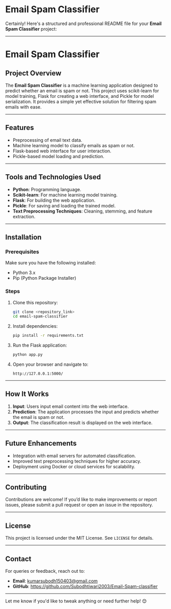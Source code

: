 # Email Spam Classifier
Certainly! Here's a structured and professional README file for your **Email Spam Classifier** project:

---

# Email Spam Classifier

## Project Overview
The **Email Spam Classifier** is a machine learning application designed to predict whether an email is spam or not. This project uses scikit-learn for model training, Flask for creating a web interface, and Pickle for model serialization. It provides a simple yet effective solution for filtering spam emails with ease.

---

## Features
- Preprocessing of email text data.
- Machine learning model to classify emails as spam or not.
- Flask-based web interface for user interaction.
- Pickle-based model loading and prediction.

---

## Tools and Technologies Used
- **Python**: Programming language.
- **Scikit-learn**: For machine learning model training.
- **Flask**: For building the web application.
- **Pickle**: For saving and loading the trained model.
- **Text Preprocessing Techniques**: Cleaning, stemming, and feature extraction.

---

## Installation

### Prerequisites
Make sure you have the following installed:
- Python 3.x
- Pip (Python Package Installer)

### Steps
1. Clone this repository:
   ```bash
   git clone <repository_link>
   cd email-spam-classifier
   ```
2. Install dependencies:
   ```bash
   pip install -r requirements.txt
   ```
3. Run the Flask application:
   ```bash
   python app.py
   ```
4. Open your browser and navigate to:
   ```
   http://127.0.0.1:5000/
   ```

---

## How It Works
1. **Input**: Users input email content into the web interface.
2. **Prediction**: The application processes the input and predicts whether the email is spam or not.
3. **Output**: The classification result is displayed on the web interface.

---

## Future Enhancements
- Integration with email servers for automated classification.
- Improved text preprocessing techniques for higher accuracy.
- Deployment using Docker or cloud services for scalability.

---

## Contributing
Contributions are welcome! If you’d like to make improvements or report issues, please submit a pull request or open an issue in the repository.

---

## License
This project is licensed under the MIT License. See `LICENSE` for details.

---

## Contact
For queries or feedback, reach out to:
- **Email**: kumarsubodh150403@gmail.com
- **GitHub**: https://github.com/Subodhtiwari2003/Email-Spam-classifier

---

Let me know if you'd like to tweak anything or need further help! 😊
